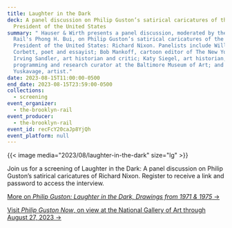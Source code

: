 ```yaml
---
title: Laughter in the Dark
deck: A panel discussion on Philip Guston’s satirical caricatures of the 37th
  President of the United States
summary: " Hauser & Wirth presents a panel discussion, moderated by the Brooklyn
  Rail's Phong H. Bui, on Philip Guston’s satirical caricatures of the 37th
  President of the United States: Richard Nixon. Panelists include William
  Corbett, poet and essayist; Bob Mankoff, cartoon editor of The New Yorker;
  Irving Sandler, art historian and critic; Katy Siegel, art historian, senior
  programming and research curator at the Baltimore Museum of Art; and Lisa
  Yuskavage, artist."
date: 2023-08-15T11:00:00-0500
end_date: 2023-08-15T23:59:00-0500
collections:
  - screening
event_organizer:
  - the-brooklyn-rail
event_producer:
  - the-brooklyn-rail
event_id: recFcY20caJp8YjQh
event_platform: null
---
```

{{< image media="2023/08/laughter-in-the-dark" size="lg" >}}

J﻿oin us for a screening of Laughter in the Dark: A panel discussion on Philip Guston’s satirical caricatures of Richard Nixon. Register to receive a link and password to access the interview.

[M﻿ore on *Philip Guston: Laughter in the Dark, Drawings from 1971 & 1975* →](https://www.hauserwirth.com/hauser-wirth-exhibitions/5851-philip-guston-laughter-in-the-dark-drawings-from-1971-1975/)

[V﻿isit *Philip Guston Now*, on view at the National Gallery of Art through August 27, 2023 →](https://www.nga.gov/exhibitions/2023/philip-guston-now.html)